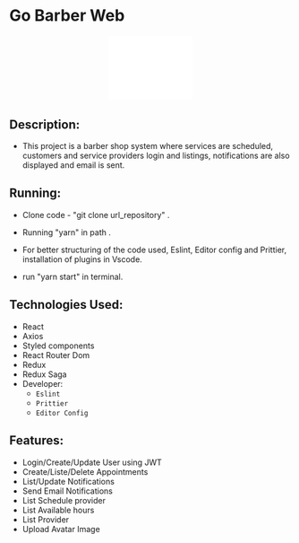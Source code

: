 <head>
	<h1>  Go Barber Web</h1>
</head>
<body>
	<p align="center">
  <img src="logo.svg" width="150" title="Open Event ">
</p>
<div>

  ##  Description:
   - This project is a barber shop system where services are scheduled, customers and service providers login and listings, notifications are also displayed and email is sent.

  ##  Running:
   - Clone code - "git clone url_repository" .
   - Running "yarn" in path .
   - For better structuring of the code used, Eslint, Editor config and Prittier, installation of plugins in Vscode.

   - run "yarn start" in terminal.

   ##  Technologies Used:
   - React
   - Axios
   - Styled components
   - React Router Dom
   - Redux
   - Redux Saga
   - Developer:
        - `Eslint`
        - `Prittier`
        - `Editor Config`

  ## Features:
  - Login/Create/Update User using JWT
  - Create/Liste/Delete Appointments
  - List/Update Notifications
  - Send Email Notifications
  - List Schedule provider
  - List Available hours
  - List Provider
  - Upload Avatar Image


</div>

</body>

